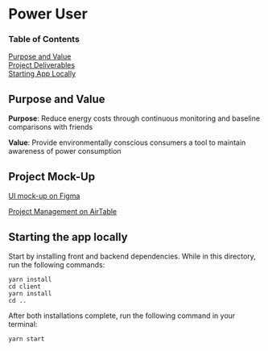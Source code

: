 # Power User

### Table of Contents
[Purpose and Value](#purpose-and-value)<br />
[Project Deliverables](#project-deliverables)<br />
[Starting App Locally](#starting-app-locally)<br />

## Purpose and Value

__Purpose__: Reduce energy costs through continuous monitoring and baseline comparisons with friends 

__Value__: Provide environmentally conscious consumers a tool to maintain awareness of power consumption 

## Project Mock-Up

[UI mock-up on Figma](https://www.figma.com/file/G8MpnNnitPiCGptAVdmXiZUz/Power-User)

[Project Management on AirTable](https://airtable.com/shrzxX9mCGg3EONkc/tblQ3GATbXly6c342)

## Starting the app locally

Start by installing front and backend dependencies. While in this directory, run the following commands:

```
yarn install
cd client
yarn install
cd ..
```

After both installations complete, run the following command in your terminal:

```
yarn start
```